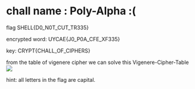 # chall name : Poly-Alpha :(

flag
SHELL{D0_N0T_CUT_TR335}

encrypted word:
UYCAE{J0_P0A_CFE_XF335}

key:
CRYPT{CHALL_OF_CIPHERS}

from the table of vigenere cipher we can solve this Vigenere-Cipher-Table
![](https://user-images.githubusercontent.com/70768880/116770580-abc0fa80-aa62-11eb-93eb-6dd9d14f3e74.png)

hint:
all letters in the flag are capital.
